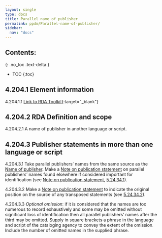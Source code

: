 ```yaml
---
layout: single
type: docs
title: Parallel name of publisher
permalink: ppdm/Parallel-name-of-publisher/
sidebar:
  nav: "docs"
---
```


## Contents:
{: .no_toc .text-delta }

- TOC
{:toc}

## 4.204.1 Element information

<a name="4.204.1.1">4.204.1.1</a> [Link to RDA Toolkit](https://beta.rdatoolkit.org/Content/Index?externalId=en-US_ala-5d433872-8c86-3bd2-8b6c-16f43bda686c){:target="_blank"}

## 4.204.2 RDA Definition and scope

<a name="4.204.2.1">4.204.2.1</a> A name of publisher in another language or script.

## 4.204.3 Publisher statements in more than one language or script

<a name="4.204.3.1">4.204.3.1</a> Take parallel publishers’ names from the same source as the [Name of publisher](/DCRMR/ppdm/Name-of-publisher). Make a [Note on publication statement](/DCRMR/ppdm/Note-on-publication-statement) on parallel publishers’ names found elsewhere if considered important for identification (see [Note on publication statement](/DCRMR/ppdm/Note-on-publication-statement), [5.24.34.1](/DCRMR/ppdm/Note-on-publication-statement/#5.24.34.1)).

<a name="4.204.3.2">4.204.3.2</a> Make a [Note on publication statement](/DCRMR/ppdm/Note-on-publication-statement) to indicate the original position on the source of any transposed statements (see [5.24.34.2](/DCRMR/ppdm/Note-on-publication-statement/#5.24.34.2)).

<a name="4.204.3.3">4.204.3.3</a> *Optional omission*: if it is considered that the names are too numerous to record exhaustively and some may be omitted without significant loss of identification then all parallel publishers’ names after the third may be omitted. Supply in square brackets a phrase in the language and script of the cataloging agency to convey the extent of the omission. Include the number of omitted names in the supplied phrase.